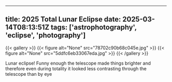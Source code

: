 
---
title: 2025 Total Lunar Eclipse
date: 2025-03-14T08:13:51Z
tags: ['astrophotography', 'eclipse', 'photography']
---

{{< gallery >}}
{{< figure alt="None" src="78702c90b68c045e.jpg" >}}
{{< figure alt="None" src="5ddfc6eb33067eda.jpg" >}}
{{< /gallery >}}

Lunar eclipse! Funny enough the telescope made things brighter and therefore even during totality it looked less contrasting through the telescope than by eye 

  
